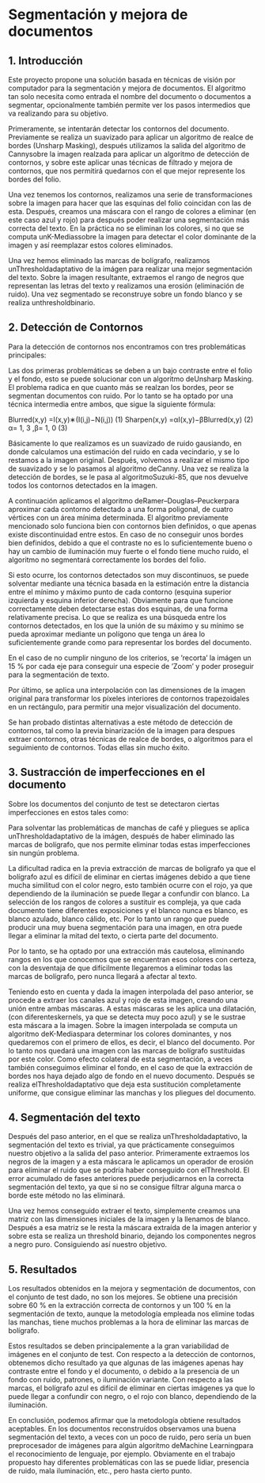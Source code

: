 # Segmentación y mejora de documentos

## 1. Introducción

Este proyecto propone una solución basada en técnicas de visión por computador para la segmentación y
mejora de documentos. El algoritmo tan solo necesita como entrada el nombre del documento o documentos
a segmentar, opcionalmente también permite ver los pasos intermedios que va realizando para su objetivo.

Primeramente, se intentarán detectar los contornos del documento. Previamente se realiza un suavizado para
aplicar un algoritmo de realce de bordes (Unsharp Masking), después utilizamos la salida del algoritmo de
Cannysobre la imagen realzada para aplicar un algoritmo de detección de contornos, y sobre este aplicar
unas técnicas de filtrado y mejora de contornos, que nos permitirá quedarnos con el que mejor represente los
bordes del folio.

Una vez tenemos los contornos, realizamos una serie de transformaciones sobre la imagen para hacer que
las esquinas del folio coincidan con las de esta. Después, creamos una máscara con el rango de colores a
eliminar (en este caso azul y rojo) para después poder realizar una segmentación más correcta del texto. En la
práctica no se eliminan los colores, si no que se computa unK-Mediassobre la imagen para detectar el color
dominante de la imagen y así reemplazar estos colores eliminados.

Una vez hemos eliminado las marcas de bolígrafo, realizamos unThresholdadaptativo de la imágen para
realizar una mejor segmentación del texto. Sobre la imagen resultante, extraemos el rango de negros que
representan las letras del texto y realizamos una erosión (eliminación de ruido). Una vez segmentado se
reconstruye sobre un fondo blanco y se realiza unthresholdbinario.


## 2. Detección de Contornos

Para la detección de contornos nos encontramos con tres problemáticas principales:

Las dos primeras problemáticas se deben a un bajo contraste entre el folio y el fondo, esto se puede solucionar
con un algoritmo deUnsharp Masking. El problema radica en que cuanto más se realzan los bordes, peor se
segmentan documentos con ruido. Por lo tanto se ha optado por una técnica intermedia entre ambos, que
sigue la siguiente fórmula:

Blurred(x,y) =I(x,y)∗(I(i,j)−N(i,j)) (1)
Sharpen(x,y) =αI(x,y)−βBlurred(x,y) (2)
α= 1, 3 ,β= 1, 0 (3)

Básicamente lo que realizamos es un suavizado de ruido gausiando, en donde calculamos una estimación del
ruido en cada vecindario, y se lo restamos a la imagen original. Después, volvemos a realizar el mismo tipo
de suavizado y se lo pasamos al algoritmo deCanny. Una vez se realiza la detección de bordes, se le pasa al
algoritmoSuzuki-85, que nos devuelve todos los contornos detectados en la imagen.

A continuación aplicamos el algoritmo deRamer–Douglas–Peuckerpara aproximar cada contorno detectado
a una forma poligonal, de cuatro vértices con un área mínima determinada. El algoritmo previamente
mencionado solo funciona bien con contornos bien definidos, o que apenas existe discontinuidad entre estos.
En caso de no conseguir unos bordes bien definidos, debido a que el contraste no es lo suficientemente
bueno o hay un cambio de iluminación muy fuerte o el fondo tiene mucho ruido, el algoritmo no segmentará
correctamente los bordes del folio.


Si esto ocurre, los contornos detectados son muy discontinuos, se puede solventar mediante una técnica
basada en la estimación entre la distancia entre el mínimo y máximo punto de cada contorno (esquina superior
izquierda y esquina inferior derecha). Obviamente para que funcione correctamente deben detectarse estas
dos esquinas, de una forma relativamente precisa. Lo que se realiza es una búsqueda entre los contornos
detectados, en los que la unión de su máximo y su mínimo se pueda aproximar mediante un polígono que
tenga un área lo suficientemente grande como para representar los bordes del documento.

En el caso de no cumplir ninguno de los criterios, se ’recorta’ la imágen un 15 % por cada eje para conseguir
una especie de ’Zoom’ y poder proseguir para la segmentación de texto.

Por último, se aplica una interpolación con las dimensiones de la imagen original para transformar los píxeles
interiores de contornos trapezoidales en un rectángulo, para permitir una mejor visualización del documento.

Se han probado distintas alternativas a este método de detección de contornos, tal como la previa binarización
de la imagen para despues extraer contornos, otras técnicas de realce de bordes, o algoritmos para el
seguimiento de contornos. Todas ellas sin mucho éxito.

## 3. Sustracción de imperfecciones en el documento

Sobre los documentos del conjunto de test se detectaron ciertas imperfecciones en estos tales como:

Para solventar las problemáticas de manchas de café y pliegues se aplica unThresholdadaptativo de la imágen,
después de haber eliminado las marcas de bolígrafo, que nos permite eliminar todas estas imperfecciones sin
nungún problema.

La dificultad radica en la previa extracción de marcas de bolígrafo ya que el bolígrafo azul es difícil de
eliminar en ciertas imágenes debido a que tiene mucha similitud con el color negro, esto también ocurre con
el rojo, ya que dependiendo de la iluminación se puede llegar a confundir con blanco. La selección de los
rangos de colores a sustituir es compleja, ya que cada documento tiene diferentes exposiciones y el blanco
nunca es blanco, es blanco azulado, blanco cálido, etc. Por lo tanto un rango que puede producir una muy
buena segmentación para una imagen, en otra puede llegar a eliminar la mitad del texto, o cierta parte del
documento.


Por lo tanto, se ha optado por una extracción más cautelosa, eliminando rangos en los que conocemos que se
encuentran esos colores con certeza, con la desventaja de que difícilmente llegaremos a eliminar todas las
marcas de bolígrafo, pero nunca llegará a afectar al texto.

Teniendo esto en cuenta y dada la imagen interpolada del paso anterior, se procede a extraer los canales
azul y rojo de esta imagen, creando una unión entre ambas máscaras. A estas máscaras se les aplica una
dilatación, (con diferenteskernels, ya que se detecta muy poco azul) y se le sustrae esta máscara a la imagen.
Sobre la imagen interpolada se computa un algoritmo deK-Mediaspara determinar los colores dominantes,
y nos quedaremos con el primero de ellos, es decir, el blanco del documento. Por lo tanto nos quedará una
imagen con las marcas de bolígrafo sustituidas por este color. Como efecto colateral de esta segmentación, a
veces también conseguimos eliminar el fondo, en el caso de que la extracción de bordes nos haya dejado
algo de fondo en el nuevo documento. Después se realiza elThresholdadaptativo que deja esta sustitución
completamente uniforme, que consigue eliminar las manchas y los pliegues del documento.

## 4. Segmentación del texto

Después del paso anterior, en el que se realiza unThresholdadaptativo, la segmentación del texto es trivial,
ya que prácticamente conseguimos nuestro objetivo a la salida del paso anterior. Primeramente extraemos los
negros de la imagen y a esta máscara le aplicamos un operador de erosión para eliminar el ruido que se podría
haber conseguido con elThreshold. El error acumulado de fases anteriores puede perjudicarnos en la correcta
segmentación del texto, ya que si no se consigue filtrar alguna marca o borde este método no las eliminará.

Una vez hemos conseguido extraer el texto, simplemente creamos una matriz con las dimensiones iniciales de
la imagen y la llenamos de blanco. Después a esa matriz se le resta la máscara extraída de la imagen anterior
y sobre esta se realiza un threshold binario, dejando los componentes negros a negro puro. Consiguiendo así
nuestro objetivo.

## 5. Resultados

Los resultados obtenidos en la mejora y segmentación de documentos, con el conjunto de test dado, no
son los mejores. Se obtiene una precisión sobre 60 % en la extracción correcta de contornos y un 100 % en
la segmentación de texto, aunque la metodología empleada nos elimine todas las manchas, tiene muchos
problemas a la hora de eliminar las marcas de bolígrafo.

Estos resultados se deben principalemente a la gran variabilidad de imágenes en el conjunto de test. Con
respecto a la detección de contornos, obtenemos dicho resultado ya que algunas de las imágenes apenas
hay contraste entre el fondo y el documento, o debido a la presencia de un fondo con ruido, patrones, o
iluminación variante. Con respecto a las marcas, el bolígrafo azul es difícil de eliminar en ciertas imágenes
ya que lo puede llegar a confundir con negro, o el rojo con blanco, dependiendo de la iluminación.

En conclusión, podemos afirmar que la metodología obtiene resultados aceptables. En los documentos
reconstruídos observamos una buena segmentación del texto, a veces con un poco de ruido, pero sería un
buen preprocesador de imágenes para algún algoritmo deMachine Learningpara el reconocimiento de
lenguaje, por ejemplo. Obviamente en el trabajo propuesto hay diferentes problemáticas con las se puede
lidiar, presencia de ruido, mala iluminación, etc., pero hasta cierto punto.


